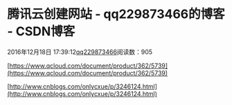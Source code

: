 # 腾讯云创建网站 - qq229873466的博客 - CSDN博客

2016年12月18日 17:39:12[qq229873466](https://me.csdn.net/qq229873466)阅读数：905


[https://www.qcloud.com/document/product/362/5739](https://www.qcloud.com/document/product/362/5739)

[http://www.cnblogs.com/onlycxue/p/3246124.html](http://www.cnblogs.com/onlycxue/p/3246124.html)

